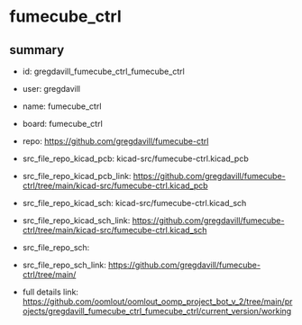 # fumecube_ctrl
 
## summary 
* id: gregdavill_fumecube_ctrl_fumecube_ctrl
* user: gregdavill
* name: fumecube_ctrl
* board: fumecube_ctrl
* repo: https://github.com/gregdavill/fumecube-ctrl
* src_file_repo_kicad_pcb: kicad-src/fumecube-ctrl.kicad_pcb
* src_file_repo_kicad_pcb_link: https://github.com/gregdavill/fumecube-ctrl/tree/main/kicad-src/fumecube-ctrl.kicad_pcb
* src_file_repo_kicad_sch: kicad-src/fumecube-ctrl.kicad_sch
* src_file_repo_kicad_sch_link: https://github.com/gregdavill/fumecube-ctrl/tree/main/kicad-src/fumecube-ctrl.kicad_sch

* src_file_repo_sch: 
* src_file_repo_sch_link: https://github.com/gregdavill/fumecube-ctrl/tree/main/
* full details link: https://github.com/oomlout/oomlout_oomp_project_bot_v_2/tree/main/projects/gregdavill_fumecube_ctrl_fumecube_ctrl/current_version/working  







